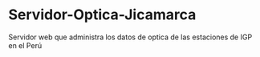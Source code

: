# Servidor-Optica-Jicamarca
Servidor web que administra los datos de optica de las estaciones de IGP en el Perú
